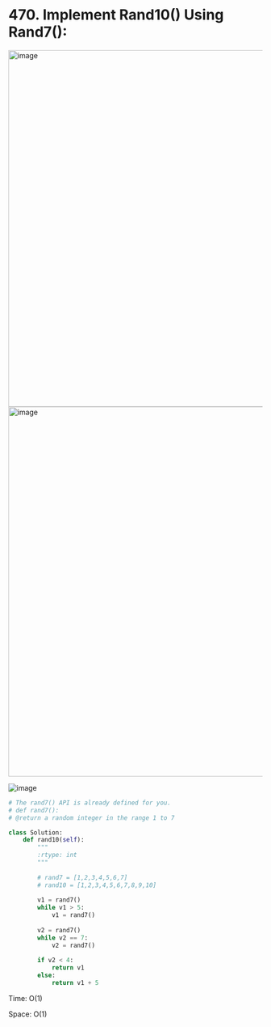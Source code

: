 # 470. Implement Rand10() Using Rand7():

<img width="705" alt="image" src="https://user-images.githubusercontent.com/35987583/170844008-ea4bec06-1bd5-4e43-8468-d7ce4c541f57.png">
<img width="731" alt="image" src="https://user-images.githubusercontent.com/35987583/170844023-db9563c7-5edd-43dc-9435-a1b8cf6c3d18.png">


![image](https://user-images.githubusercontent.com/35987583/170844402-a8e0cc3a-3be9-49e2-9cc0-c8e4b4da6dea.png)


```python
# The rand7() API is already defined for you.
# def rand7():
# @return a random integer in the range 1 to 7

class Solution:
    def rand10(self):
        """
        :rtype: int
        """
        
        # rand7 = [1,2,3,4,5,6,7]
        # rand10 = [1,2,3,4,5,6,7,8,9,10]
        
        v1 = rand7()
        while v1 > 5:
            v1 = rand7()
            
        v2 = rand7()
        while v2 == 7:
            v2 = rand7()
            
        if v2 < 4:
            return v1 
        else:
            return v1 + 5
```

Time: O(1)

Space: O(1)
